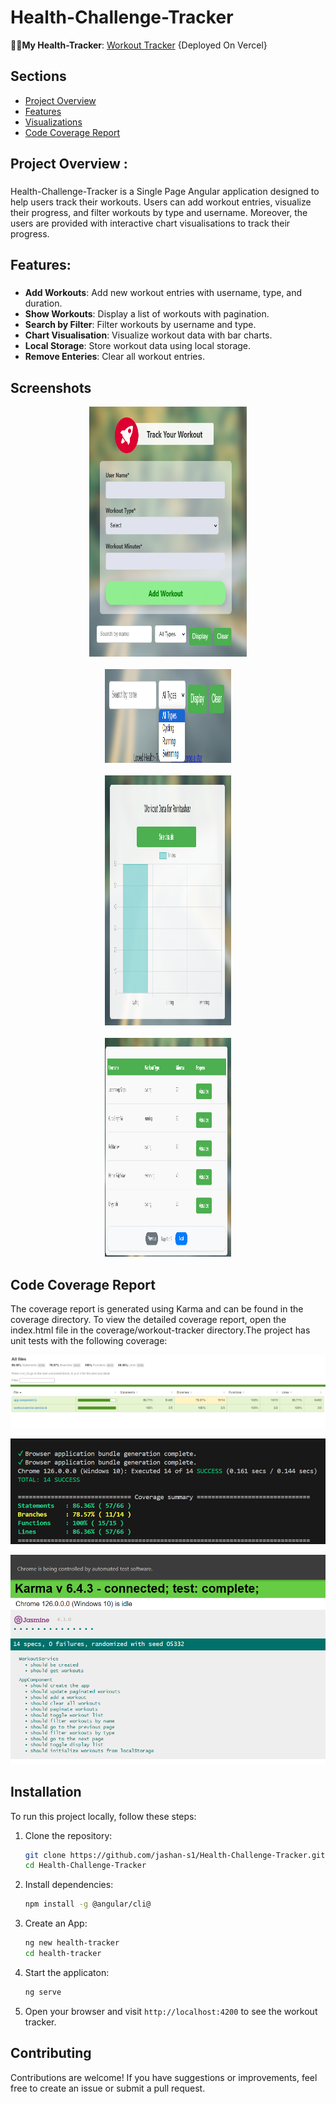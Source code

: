 # Health-Challenge-Tracker

👩‍💻**My Health-Tracker**:  [Workout Tracker](https://workout-challenge-tracker.vercel.app/)  {Deployed On Vercel}

## Sections

- [Project Overview](#features)
- [Features](#features)
- [Visualizations](#features)
- [Code Coverage Report](#features)


###

<h2 align="left">Project Overview :</h2>

###

<p align="left">Health-Challenge-Tracker is a Single Page Angular application designed to help users track their workouts. Users can add workout entries, visualize their progress, and filter workouts by type and username. Moreover, the users are provided with interactive chart visualisations to track their progress.</p>

###

<h2 align="left">Features:</h2>

###

 - **Add Workouts**:  Add new workout entries with username, type, and duration.
 - **Show Workouts**:  Display a list of workouts with pagination.
 - **Search by Filter**:  Filter workouts by username and type.
 - **Chart Visualisation**:  Visualize workout data with bar charts.
 - **Local Storage**:  Store workout data using local storage.
 - **Remove Enteries**:  Clear all workout entries.

###

## Screenshots
<div align="center">
<img  width="50%"src="https://github.com/jashan-s1/Health-Challenge-Tracker/blob/main/health-tracker/src/assets/Sample/Main.png" width="400" height="400">
</div>
<br/>
<div align="center">
 <img width="40%" src="https://github.com/jashan-s1/Health-Challenge-Tracker/blob/main/health-tracker/src/assets/Sample/Search.png" width="500" height="150">
</div>
<br/>
<div align="center">
 <img width="40%" src="https://github.com/jashan-s1/Health-Challenge-Tracker/blob/main/health-tracker/src/assets/Sample/chart.png" width="600" height="400">
</div>
<br/>
<div align="center">
 <img width="40%" src="https://github.com/jashan-s1/Health-Challenge-Tracker/blob/main/health-tracker/src/assets/Sample/visual.png" width="800" height="350">
</div>



###
## Code Coverage Report

The coverage report is generated using Karma and can be found in the coverage directory. To view the detailed coverage report, open the index.html file in the coverage/workout-tracker directory.The project has unit tests with the following coverage:

![Report](https://github.com/jashan-s1/Health-Challenge-Tracker/blob/main/health-tracker/src/assets/Screenshot/Report.png)

![Screen](https://github.com/jashan-s1/Health-Challenge-Tracker/blob/main/health-tracker/src/assets/Screenshot/screen1.png)

![Screenshot](https://github.com/jashan-s1/Health-Challenge-Tracker/blob/main/health-tracker/src/assets/Screenshot/screen2.png)

## Installation

To run this project locally, follow these steps:

1. Clone the repository:
    ```bash
    git clone https://github.com/jashan-s1/Health-Challenge-Tracker.git
    cd Health-Challenge-Tracker
    ```

2. Install dependencies:
    ```bash
    npm install -g @angular/cli@

    ```

3. Create an App:
    ```bash
    ng new health-tracker
    cd health-tracker
    ```

5. Start the applicaton:
    ```bash
    ng serve
    ```

6. Open your browser and visit `http://localhost:4200` to see the workout tracker.

## Contributing

Contributions are welcome! If you have suggestions or improvements, feel free to create an issue or submit a pull request.
